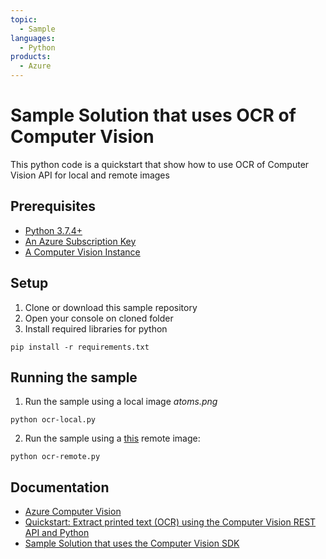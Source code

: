 ```yaml
---
topic: 
  - Sample
languages:
  - Python 
products:
  - Azure
---
```


# Sample Solution that uses OCR of Computer Vision
This python code is a quickstart that show how to use OCR of Computer Vision API for local and remote images

## Prerequisites
- [Python 3.7.4+](https://www.python.org/)
- [An Azure Subscription Key](https://portal.azure.com/#home)
- [A Computer Vision Instance](https://azure.microsoft.com/en-us/try/cognitive-services/?api=computer-vision)

## Setup
1. Clone or download this sample repository
2. Open your console on cloned folder
3. Install required libraries for python
```
pip install -r requirements.txt
```

## Running the sample
1. Run the sample using a local image *atoms.png*
```
python ocr-local.py
```
2. Run the sample using a [this](https://upload.wikimedia.org/wikipedia/commons/thumb/a/af/Atomist_quote_from_Democritus.png/338px-Atomist_quote_from_Democritus.png) remote image:
```
python ocr-remote.py
```

## Documentation
* [Azure Computer Vision](https://azure.microsoft.com/en-us/services/cognitive-services/computer-vision/)
* [Quickstart: Extract printed text (OCR) using the Computer Vision REST API and Python](https://docs.microsoft.com/en-us/azure/cognitive-services/computer-vision/quickstarts/python-print-text)
* [Sample Solution that uses the Computer Vision SDK](https://github.com/Azure-Samples/cognitive-services-dotnet-sdk-samples/tree/master/samples/ComputerVision)